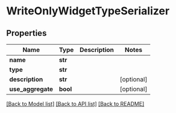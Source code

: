 # WriteOnlyWidgetTypeSerializer

## Properties
Name | Type | Description | Notes
------------ | ------------- | ------------- | -------------
**name** | **str** |  | 
**type** | **str** |  | 
**description** | **str** |  | [optional] 
**use_aggregate** | **bool** |  | [optional] 

[[Back to Model list]](../README.md#documentation-for-models) [[Back to API list]](../README.md#documentation-for-api-endpoints) [[Back to README]](../README.md)


